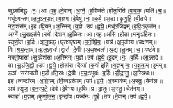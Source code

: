 

  
सुऽस॑मिद्धः।नः॒।आ।व॒ह॒।दे॒वान्।अ॒ग्ने॒।ह॒विष्म॑ते।होत॒रिति॑।पा॒व॒क॒।यक्षि॑।च॒॥  
मधु॑ऽमन्तम्।त॒नू॒ऽन॒पा॒त्।य॒ज्ञम्।दे॒वेषु॑।नः॒।क॒वे॒।अ॒द्य।कृ॒णु॒हि॒।वी॒तये॑॥  
नरा॒शंस॑म्।इ॒ह।प्रि॒यम्।अ॒स्मिन्।य॒ज्ञे।उप॑।ह्व॒ये॒।मधु॑ऽजिह्वम्।ह॒विः॒ऽकृत॑म्॥  
अग्ने॑।सु॒खऽत॑मे।रथे॑।दे॒वान्।इ॒ळि॒तः।आ।व॒ह॒।असि॑।होता॑।मनुः॑ऽहितः॥  
स्तृ॒णी॒त।ब॒र्हिः।आ॒नु॒षक्।घृ॒तऽपृ॑ष्ठम्।म॒नी॒षि॒णः॒।यत्र॑।अ॒मृत॑स्य।चक्ष॑णम्॥  
वि।श्र॒य॒न्ता॒म्।ऋ॒त॒ऽवृधः॑।द्वारः॑।दे॒वीः।अ॒स॒श्चतः॑।अ॒द्य।नू॒नम्।च॒।यष्ट॑वे॥  
नक्तो॒षासा॑।सु॒ऽपेश॑सा।अ॒स्मिन्।य॒ज्ञे।उप॑।ह्व॒ये॒।इ॒दम्।नः॒।ब॒र्हिः।आ॒ऽसदे॑॥  
ता।सु॒ऽजि॒ह्वौ।उप॑।ह्व॒ये॒।होता॑रा।दैव्या॑।क॒वी इति॑।य॒ज्ञम् नः॒।य॒क्ष॒ता॒म्।इ॒मम्॥  
इळा॑।सर॑स्वती।म॒ही।ति॒स्रः।दे॒वीः।म॒यः॒ऽभुवः॑।ब॒र्हिः।सी॒द॒न्तु॒।अ॒स्त्रिधः॑॥  
इ॒ह।त्वष्टा॑रम्।अ॒ग्रि॒यम्।वि॒श्वऽरू॑पम्।उप॑।ह्व॒ये॒।अ॒स्माक॑म्।अ॒स्तु॒।केव॑लः॥  
अव॑।सृ॒ज॒।व॒न॒स्प॒ते॒।देव॑।दे॒वेभ्यः॑।ह॒विः।प्र।दा॒तुः।अ॒स्तु॒।चेत॑नम्॥  
स्वाहा॑।य॒ज्ञम्।कृ॒णो॒त॒न॒।इन्द्रा॑य।यज्व॑नः।गृ॒हे।तत्र॑।दे॒वान्।उप॑।ह्व॒ये॒॥  
